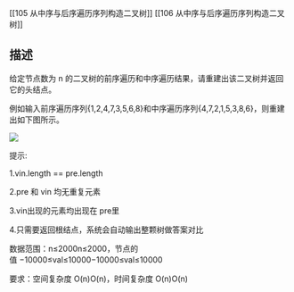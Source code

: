 [[105 从中序与后序遍历序列构造二叉树]]
[[106 从中序与后序遍历序列构造二叉树]]

## 描述

给定节点数为 n 的二叉树的前序遍历和中序遍历结果，请重建出该二叉树并返回它的头结点。

例如输入前序遍历序列{1,2,4,7,3,5,6,8}和中序遍历序列{4,7,2,1,5,3,8,6}，则重建出如下图所示。

![](https://uploadfiles.nowcoder.com/images/20210717/557336_1626504921458/776B0E5E0FAD11A6F15004B29DA5E628)  

  

提示:

1.vin.length == pre.length

2.pre 和 vin 均无重复元素

3.vin出现的元素均出现在 pre里

4.只需要返回根结点，系统会自动输出整颗树做答案对比

数据范围：n≤2000n≤2000，节点的值 −10000≤val≤10000−10000≤val≤10000

要求：空间复杂度 O(n)O(n)，时间复杂度 O(n)O(n)